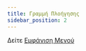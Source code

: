 ```yaml
---
title: Γραμμή Πλοήγησης
sidebar_position: 2
---
```


Δείτε [Εμφάνιση Μενού](/docs/user/menus/displaying-menus#navigation-bar)
